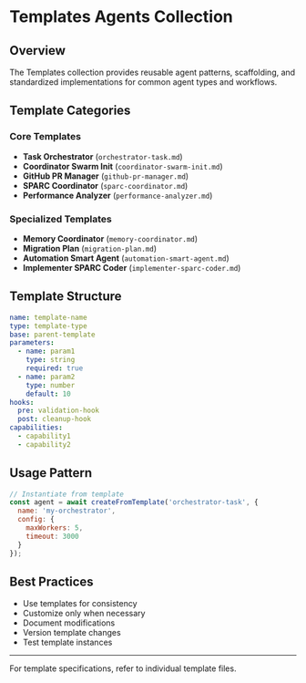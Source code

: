 # Templates Agents Collection

## Overview

The Templates collection provides reusable agent patterns, scaffolding, and standardized implementations for common agent types and workflows.

## Template Categories

### Core Templates
- **Task Orchestrator** (`orchestrator-task.md`)
- **Coordinator Swarm Init** (`coordinator-swarm-init.md`)
- **GitHub PR Manager** (`github-pr-manager.md`)
- **SPARC Coordinator** (`sparc-coordinator.md`)
- **Performance Analyzer** (`performance-analyzer.md`)

### Specialized Templates
- **Memory Coordinator** (`memory-coordinator.md`)
- **Migration Plan** (`migration-plan.md`)
- **Automation Smart Agent** (`automation-smart-agent.md`)
- **Implementer SPARC Coder** (`implementer-sparc-coder.md`)

## Template Structure

```yaml
name: template-name
type: template-type
base: parent-template
parameters:
  - name: param1
    type: string
    required: true
  - name: param2
    type: number
    default: 10
hooks:
  pre: validation-hook
  post: cleanup-hook
capabilities:
  - capability1
  - capability2
```

## Usage Pattern

```javascript
// Instantiate from template
const agent = await createFromTemplate('orchestrator-task', {
  name: 'my-orchestrator',
  config: {
    maxWorkers: 5,
    timeout: 3000
  }
});
```

## Best Practices

- Use templates for consistency
- Customize only when necessary
- Document modifications
- Version template changes
- Test template instances

---

For template specifications, refer to individual template files.
